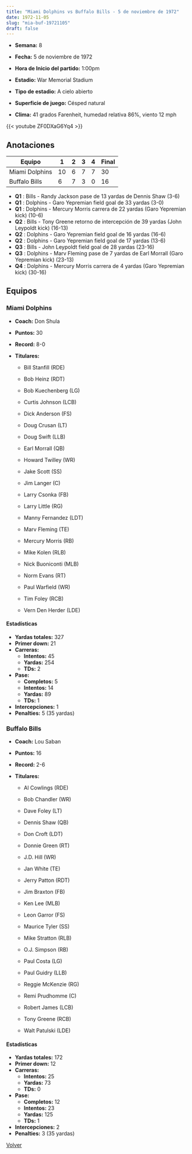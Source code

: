 ```yaml
---
title: "Miami Dolphins vs Buffalo Bills - 5 de noviembre de 1972"
date: 1972-11-05
slug: "mia-buf-19721105"
draft: false
---
```


* **Semana:** 8
* **Fecha:** 5 de noviembre de 1972

* **Hora de Inicio del partido:** 1:00pm
* **Estadio:** War Memorial Stadium
* **Tipo de estadio:** A cielo abierto
* **Superficie de juego:** Césped natural
* **Clima:** 41 grados Farenheit, humedad relativa 86%, viento 12 mph


{{< youtube ZF0DXaG6Yq4 >}}


## Anotaciones
| Equipo | 1 | 2 | 3 | 4 | Final |
|--------|---|---|---|---|-------|
| Miami Dolphins  | 10 | 6 | 7 | 7  | 30 |
| Buffalo Bills  | 6 | 7 | 3 | 0  | 16 |
* **Q1** : Bills - Randy Jackson pase de 13 yardas de Dennis Shaw (3-6)
* **Q1** : Dolphins - Garo Yepremian field goal de 33 yardas (3-0)
* **Q1** : Dolphins - Mercury Morris carrera de 22 yardas (Garo Yepremian kick) (10-6)
* **Q2** : Bills - Tony Greene retorno de intercepción de 39 yardas (John Leypoldt kick) (16-13)
* **Q2** : Dolphins - Garo Yepremian field goal de 16 yardas (16-6)
* **Q2** : Dolphins - Garo Yepremian field goal de 17 yardas (13-6)
* **Q3** : Bills - John Leypoldt field goal de 28 yardas (23-16)
* **Q3** : Dolphins - Marv Fleming pase de 7 yardas de Earl Morrall (Garo Yepremian kick) (23-13)
* **Q4** : Dolphins - Mercury Morris carrera de 4 yardas (Garo Yepremian kick) (30-16)


## Equipos


### Miami Dolphins
* **Coach:** Don Shula
* **Puntos:** 30
* **Record:** 8-0
* **Titulares:** 

  * Bill Stanfill (RDE) 

  * Bob Heinz (RDT) 

  * Bob Kuechenberg (LG) 

  * Curtis Johnson (LCB) 

  * Dick Anderson (FS) 

  * Doug Crusan (LT) 

  * Doug Swift (LLB) 

  * Earl Morrall (QB) 

  * Howard Twilley (WR) 

  * Jake Scott (SS) 

  * Jim Langer (C) 

  * Larry Csonka (FB) 

  * Larry Little (RG) 

  * Manny Fernandez (LDT) 

  * Marv Fleming (TE) 

  * Mercury Morris (RB) 

  * Mike Kolen (RLB) 

  * Nick Buoniconti (MLB) 

  * Norm Evans (RT) 

  * Paul Warfield (WR) 

  * Tim Foley (RCB) 

  * Vern Den Herder (LDE) 

#### Estadísticas
* **Yardas totales:** 327
* **Primer down:** 21
* **Carreras:**
  * **Intentos:** 45
  * **Yardas:** 254
  * **TDs:** 2
* **Pase:**
  * **Completos:** 5
  * **Intentos:** 14
  * **Yardas:** 89
  * **TDs:** 1
* **Intercepciones:** 1
* **Penalties:** 5 (35 yardas)

### Buffalo Bills
* **Coach:** Lou Saban
* **Puntos:** 16
* **Record:** 2-6
* **Titulares:** 

  * Al Cowlings (RDE) 

  * Bob Chandler (WR) 

  * Dave Foley (LT) 

  * Dennis Shaw (QB) 

  * Don Croft (LDT) 

  * Donnie Green (RT) 

  * J.D. Hill (WR) 

  * Jan White (TE) 

  * Jerry Patton (RDT) 

  * Jim Braxton (FB) 

  * Ken Lee (MLB) 

  * Leon Garror (FS) 

  * Maurice Tyler (SS) 

  * Mike Stratton (RLB) 

  * O.J. Simpson (RB) 

  * Paul Costa (LG) 

  * Paul Guidry (LLB) 

  * Reggie McKenzie (RG) 

  * Remi Prudhomme (C) 

  * Robert James (LCB) 

  * Tony Greene (RCB) 

  * Walt Patulski (LDE) 

#### Estadísticas
* **Yardas totales:** 172
* **Primer down:** 12
* **Carreras:**
  * **Intentos:** 25
  * **Yardas:** 73
  * **TDs:** 0
* **Pase:**
  * **Completos:** 12
  * **Intentos:** 23
  * **Yardas:** 125
  * **TDs:** 1
* **Intercepciones:** 2
* **Penalties:** 3 (35 yardas)


[Volver](/historia/1972)
